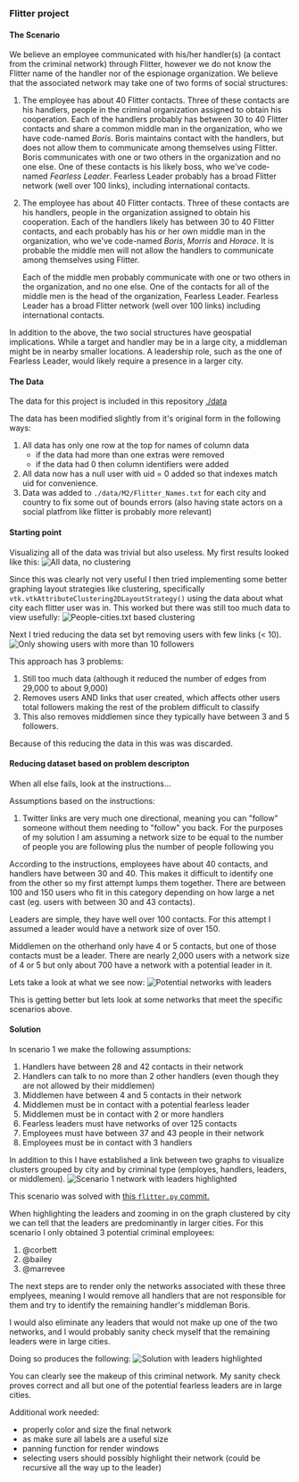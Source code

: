 ### Flitter project

#### The Scenario
We believe an employee communicated with his/her handler(s) (a contact from the
criminal network) through Flitter, however we do not know the Flitter name of 
the handler nor of the espionage organization. We believe that the associated 
network may take one of two forms of social structures:

1. The employee has about 40 Flitter contacts. Three of these contacts are his 
   handlers, people in the criminal organization assigned to obtain his 
   cooperation. Each of the handlers probably has between 30 to 40 Flitter 
   contacts and share a common middle man in the organization, who we have 
   code-named *Boris*. Boris maintains contact with the handlers, but does not 
   allow them to communicate among themselves using Flitter. Boris communicates 
   with one or two others in the organization and no one else. One of these 
   contacts is his likely boss, who we've code­named *Fearless Leader*. Fearless 
   Leader probably has a broad Flitter network (well over 100 links), including 
   international contacts.

2. The employee has about 40 Flitter contacts. Three of these contacts are his 
   handlers, people in the organization assigned to obtain his cooperation. Each 
   of the handlers likely has between 30 to 40 Flitter contacts, and each probably 
   has his or her own middle man in the organization, who we've code-named *Boris*, 
   *Morris* and *Horace*. It is probable the middle men will not allow the handlers
   to communicate among themselves using Flitter. 

   Each of the middle men probably communicate with one or two others in the 
   organization, and no one else. One of the contacts for all of the middle men 
   is the head of the organization, Fearless Leader. Fearless Leader has a 
   broad Flitter network (well over 100 links) including international contacts.

In addition to the above, the two social structures have geospatial 
implications. While a target and handler may be in a large city, a middleman
might be in nearby smaller locations. A leadership role, such as the one of 
Fearless Leader, would likely require a presence in a larger city.

#### The Data
The data for this project is included in this repository [./data](../master/data/)

The data has been modified slightly from it's original form in the following
ways:
1. All data has only one row at the top for names of column data
   * if the data had more than one extras were removed
   * if the data had 0 then column identifiers were added
2. All data now has a null user with uid = 0 added so that indexes match uid for
   convenience.
3. Data was added to `./data/M2/Flitter_Names.txt` for each city and country to
   fix some out of bounds errors (also having state actors on a social platfrom
   like flitter is probably more relevant)

#### Starting point
Visualizing all of the data was trivial but also useless.  My first results
looked like this:
![All data, no clustering][alldata]

Since this was clearly not very useful I then tried implementing some better
graphing layout strategies like clustering, specifically
`vtk.vtkAttributeClustering2DLayoutStrategy()` using the data about what city
each flitter user was in.  This worked but there was still too much data to
view usefully:
![People-cities.txt based clustering][communities]

Next I tried reducing the data set byt removing users with few links (< 10).
![Only showing users with more than 10 followers][reduced]

This approach has 3 problems:
1. Still too much data (although it reduced the number of edges from 29,000 to
   about 9,000)
2. Removes users AND links that user created, which affects other users total
   followers making the rest of the problem difficult to classify
3. This also removes middlemen since they typically have between 3 and 5
   followers.

Because of this reducing the data in this was was discarded.

#### Reducing dataset based on problem descripton
When all else fails, look at the instructions...

Assumptions based on the instructions:
1. Twitter links are very much one directional, meaning you can "follow" someone
   without them needing to "follow" you back.  For the purposes of my solution I
   am assuming a network size to be equal to the number of people you are
   following plus the number of people following you

According to the instructions, employees have about 40 contacts, and handlers
have between 30 and 40.  This makes it difficult to identify one from the other
so my first attempt lumps them together.  There are between 100 and 150
users who fit in this category depending on how large a net cast (eg. users with
between 30 and 43 contacts).

Leaders are simple, they have well over 100 contacts.  For this attempt I
assumed a leader would have a network size of over 150.

Middlemen on the otherhand only have 4 or 5 contacts, but one of those contacts
must be a leader.  There are nearly 2,000 users with a network size of 4 or 5
but only about 700 have a network with a potential leader in it.

Lets take a look at what we see now:
![Potential networks with leaders][potentials2]

This is getting better but lets look at some networks that meet the specific
scenarios above.

#### Solution
In scenario 1 we make the following assumptions:
1. Handlers have between 28 and 42 contacts in their network
2. Handlers can talk to no more than 2 other handlers (even though they are not
   allowed by their middlemen)
3. Middlemen have between 4 and 5 contacts in their network
4. Middlemen must be in contact with a potential fearless leader
5. Middlemen must be in contact with 2 or more handlers
6. Fearless leaders must have networks of over 125 contacts
7. Employees must have between 37 and 43 people in their network
8. Employees must be in contact with 3 handlers

In addition to this I have established a link between two graphs to visualize
clusters grouped by city and by criminal type (employes, handlers, leaders, or
middlemen).
![Scenario 1 network with leaders highlighted][scenario1]

This scenario was solved with [this `flitter.py`
commit.](https://raw.githubusercontent.com/mkijowski/flitter/52779b33d14c42805c6bb52899751646d5aa5214/flitter.py)

When highlighting the leaders and zooming in on the graph clustered by city we
can tell that the leaders are predominantly in larger cities.  For this scenario
I only obtained 3 potential criminal employees:

1. @corbett
2. @bailey
3. @marrevee

The next steps are to render only the networks associated with
these three emplyees, meaning I would remove all handlers that are not responsible
for them and try to identify the remaining handler's middleman Boris.

I would also eliminate any leaders that would not make up one of the two
networks, and I would probably sanity check myself that the remaining leaders were in
large cities.

Doing so produces the following:
![Solution with leaders highlighted][solution]

You can clearly see the makeup of this criminal network.  My sanity check proves
correct and all but one of the potential fearless leaders are in large cities.

Additional work needed:
* properly color and size the final network
* as make sure all labels are a useful size
* panning function for render windows
* selecting users should possibly highlight their network (could be recursive
  all the way up to the leader)





[solutions]: https://www.cs.umd.edu/hcil/varepository/VAST%20Challenge%202009/challenges/MC2%20-%20Social%20Network%20and%20Geospatial/
[alldata]: https://raw.githubusercontent.com/mkijowski/flitter/master/images/alldata.png
[communities]: https://raw.githubusercontent.com/mkijowski/flitter/master/images/communities.png
[reduced]:https://raw.githubusercontent.com/mkijowski/flitter/master/images/reduced-communities.png
[potentials1]: https://raw.githubusercontent.com/mkijowski/flitter/master/images/potentials1.png
[potentials2]: https://raw.githubusercontent.com/mkijowski/flitter/master/images/potentials2.png
[scenario1]: https://raw.githubusercontent.com/mkijowski/flitter/master/images/scenario1.png
[solution]: https://raw.githubusercontent.com/mkijowski/flitter/master/images/solution.png 
